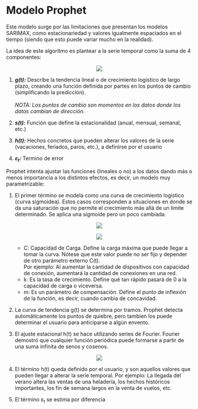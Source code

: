 # Modelo Prophet
Este modelo surge por las limitaciones que presentan los modelos SARIMAX, como estacionariedad y valores igualmente espaciados en el tiempo (siendo que esto puede variar mucho en la realidad).

La idea de este algoritmo es plantear a la serie temporal como la suma de 4 componentes: 

<p align="center">
  <img src=https://user-images.githubusercontent.com/63267942/153080718-4034613d-5540-4f7f-8aad-c58d5300b46d.png />
</p>

  1) **_g(t):_** Describe la tendencia lineal o de crecimiento logístico de largo plazo, creando una función definida por partes en los puntos de cambio (simplificando la predicción).<br>
  <br>_NOTA: Los puntos de cambio son momentos en los datos donde los datos cambian de dirección._ 

  2) **_s(t):_** Función que define la estacionalidad (anual, mensual, semanal, etc.)
  3) **_h(t):_** Hechos concretos que pueden alterar los valores de la serie (vacaciones, feriados, paros, etc.), a definirse por el usuario
  4) **_ε<sub>t</sub>:_** Termino de error 

Prophet intenta ajustar las funciones (lineales o no) a los datos dando más o menos importancia a los distintos efectos, es decir, un modelo muy parametrizable:

1) El primer término se modela como una curva de crecimiento logístico (curva sigmoidea). Estos casos corresponden a situaciones en donde se da una saturación que no permite el crecimiento más allá de un límite determinado. Se aplica una sigmoide pero un poco cambiada.

<p align="center">
  <img src=https://user-images.githubusercontent.com/63267942/153085439-b7207149-8b2d-4f00-a7fb-b2c69e2cb5b8.png />
</p>


<p align="center">
  <img src=https://miro.medium.com/max/724/1*Y7bCUzRTaKsdPc1JGgdb2A.png />
</p>
<ul>
  <ul>
    <li>
      C: Capacidad de Carga. Define la carga máxima que puede llegar a tomar la curva. Nótese que este valor puede no ser fijo y depender de otro parámetro externo C(t). <br>
Por ejemplo: Al aumentar la cantidad de dispositivos con capacidad de conexión, aumentará la cantidad de conexiones en una red.<br>
    </li>
    <li>
      k: Es la tasa de crecimiento. Define qué tan rápido pasará de 0 a la capacidad de carga o viceversa.<br>
    </li>
    <li>
      m: Es un parámetro de compensación. Define el punto de inflexión de la función, es decir, cuando cambia de concavidad. <br>
    </li>
  </ul>
</ul>
  

2) La curva de tendencia g(t) se determina por tramos. Prophet detecta automáticamente los puntos de quiebre, pero tambien los puede determinar el usuario para anticiparse a algún envento.

3) El ajuste estacional h(t) se hace utilizando series de Fourier. Fourier demostró que cualquier función periódica puede formarse a partir de una suma infinita de senos y cosenos.
<p align="center">
  <img src=https://user-images.githubusercontent.com/63267942/153087454-c07d69ab-8ef3-4233-891b-a025ad3adac9.png />
</p>

4) El término h(t) queda definido por el usuario, y son aquellos valores que pueden llegar a alterar la serie temporal. Por ejemplo: La llegada del verano altera las ventas de una heladería, los hechos históricos importantes, los fin de semana largos en la venta de vuelos, etc.

5) El término ε<sub>t</sub> se estima por diferencia




